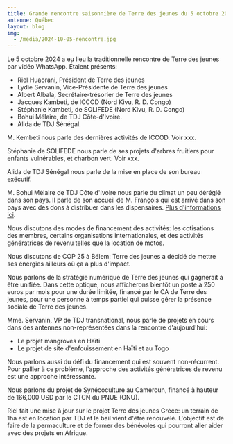 ```yaml
---
title: Grande rencontre saisonnière de Terre des jeunes du 5 octobre 2024
antenne: Québec
layout: blog
img:
  - /media/2024-10-05-rencontre.jpg
---
```

Le 5 octobre 2024 a eu lieu la traditionnelle rencontre de Terre des jeunes par vidéo WhatsApp. Étaient présents:

* Riel Huaorani, Président de Terre des jeunes
* Lydie Servanin, Vice-Présidente de Terre des jeunes
* Albert Albala, Secrétaire-trésorier de Terre des jeunes
* Jacques Kambeti, de ICCOD (Nord Kivu, R. D. Congo)
* Stéphanie Kambeti, de SOLIFEDE (Nord Kivu, R. D. Congo)
* Bohui Mélaire, de TDJ Côte-d'Ivoire.
* Alida de TDJ Sénégal.

M. Kembeti nous parle des dernières activités de ICCOD. Voir xxx.

Stéphanie de SOLIFEDE nous parle de ses projets d'arbres fruitiers pour enfants vulnérables, et charbon vert. Voir xxx.

Alida de TDJ Sénégal nous parle de la mise en place de son bureau exécutif.

M. Bohui Mélaire de TDJ Côte d'Ivoire nous parle du climat un peu déréglé dans son pays. Il parle de son accueil de M. François qui est arrivé dans son pays avec des dons à distribuer dans les dispensaires. [Plus d'informations ici](https://contenu.terredesjeunes.org/jekyll_blogposts/2024/08/27/cote_divoire_don_de_materiel_medical_pour_un_dispensaire_de_kongonou.html).

Nous discutons des modes de financement des activités: les cotisations des membres, certains organisations internationales, et des activités génératrices de revenu telles que la location de motos.

Nous discutons de COP 25 à Bélem: Terre des jeunes a décidé de mettre ses énergies ailleurs où ça a plus d'impact.

Nous parlons de la stratégie numérique de Terre des jeunes qui gagnerait à être unifiée. Dans cette optique, nous afficherons bientôt un poste à 250 euros par mois pour une durée limitée, financé par le CA de Terre des jeunes, pour une personne à temps partiel qui puisse gérer la présence sociale de Terre des jeunes.

Mme. Servanin, VP de TDJ transnational, nous parle de projets en cours dans des antennes non-représentées dans la rencontre d'aujourd'hui:

* Le projet mangroves en Haïti
* Le projet de site d'enfouissement en Haïti et au Togo

Nous parlons aussi du défi du financement qui est souvent non-récurrent. Pour pallier à ce problème, l'approche des activités génératrices de revenu est une approche intéressante.

Nous parlons du projet de Synécoculture au Cameroun, financé à hauteur de 166,000 USD par le CTCN du PNUE (ONU).

Riel fait une mise à jour sur le projet Terre des jeunes Grèce: un terrain de 1ha est en location par TDJ et le bail vient d'être renouvelé. L'objectif est de faire de la permaculture et de former des bénévoles qui pourront aller aider avec des projets en Afrique.
